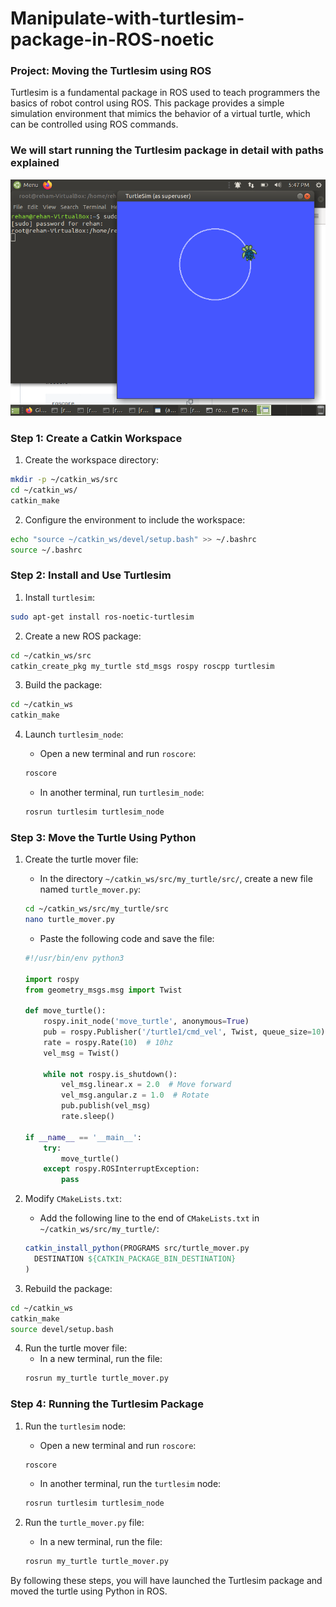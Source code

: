 # Manipulate-with-turtlesim-package-in-ROS-noetic
### Project: Moving the Turtlesim using ROS

Turtlesim is a fundamental package in ROS used to teach programmers the basics of robot control using ROS. This package provides a simple simulation environment that mimics the behavior of a virtual turtle, which can be controlled using ROS commands.

### We will start running the Turtlesim package in detail with paths explained

![Turtlesim running](https://github.com/reham-ali102/Manipulate-with-turtlesim-package-in-ROS-noetic/blob/main/Turtlesim.png)

### Step 1: Create a Catkin Workspace

1. Create the workspace directory:
```sh
mkdir -p ~/catkin_ws/src
cd ~/catkin_ws/
catkin_make
```

2. Configure the environment to include the workspace:
```sh
echo "source ~/catkin_ws/devel/setup.bash" >> ~/.bashrc
source ~/.bashrc
```

### Step 2: Install and Use Turtlesim

1. Install `turtlesim`:
```sh
sudo apt-get install ros-noetic-turtlesim
```

2. Create a new ROS package:
```sh
cd ~/catkin_ws/src
catkin_create_pkg my_turtle std_msgs rospy roscpp turtlesim
```

3. Build the package:
```sh
cd ~/catkin_ws
catkin_make
```

4. Launch `turtlesim_node`:
   - Open a new terminal and run `roscore`:
   ```sh
   roscore
   ```

   - In another terminal, run `turtlesim_node`:
   ```sh
   rosrun turtlesim turtlesim_node
   ```

### Step 3: Move the Turtle Using Python

1. Create the turtle mover file:
   - In the directory `~/catkin_ws/src/my_turtle/src/`, create a new file named `turtle_mover.py`:
   ```sh
   cd ~/catkin_ws/src/my_turtle/src
   nano turtle_mover.py
   ```

   - Paste the following code and save the file:
   ```python
   #!/usr/bin/env python3

   import rospy
   from geometry_msgs.msg import Twist

   def move_turtle():
       rospy.init_node('move_turtle', anonymous=True)
       pub = rospy.Publisher('/turtle1/cmd_vel', Twist, queue_size=10)
       rate = rospy.Rate(10)  # 10hz
       vel_msg = Twist()

       while not rospy.is_shutdown():
           vel_msg.linear.x = 2.0  # Move forward
           vel_msg.angular.z = 1.0  # Rotate
           pub.publish(vel_msg)
           rate.sleep()

   if __name__ == '__main__':
       try:
           move_turtle()
       except rospy.ROSInterruptException:
           pass
   ```

2. Modify `CMakeLists.txt`:
   - Add the following line to the end of `CMakeLists.txt` in `~/catkin_ws/src/my_turtle/`:
   ```cmake
   catkin_install_python(PROGRAMS src/turtle_mover.py
     DESTINATION ${CATKIN_PACKAGE_BIN_DESTINATION}
   )
   ```

3. Rebuild the package:
```sh
cd ~/catkin_ws
catkin_make
source devel/setup.bash
```

4. Run the turtle mover file:
   - In a new terminal, run the file:
   ```sh
   rosrun my_turtle turtle_mover.py
   ```

### Step 4: Running the Turtlesim Package

1. Run the `turtlesim` node:
   - Open a new terminal and run `roscore`:
   ```sh
   roscore
   ```

   - In another terminal, run the `turtlesim` node:
   ```sh
   rosrun turtlesim turtlesim_node
   ```

2. Run the `turtle_mover.py` file:
   - In a new terminal, run the file:
   ```sh
   rosrun my_turtle turtle_mover.py
   ```

By following these steps, you will have launched the Turtlesim package and moved the turtle using Python in ROS.

